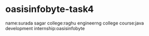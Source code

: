 # oasisinfobyte-task4
name:surada sagar
college:raghu engineerng college
course:java development
internship:oasisinfobyte
